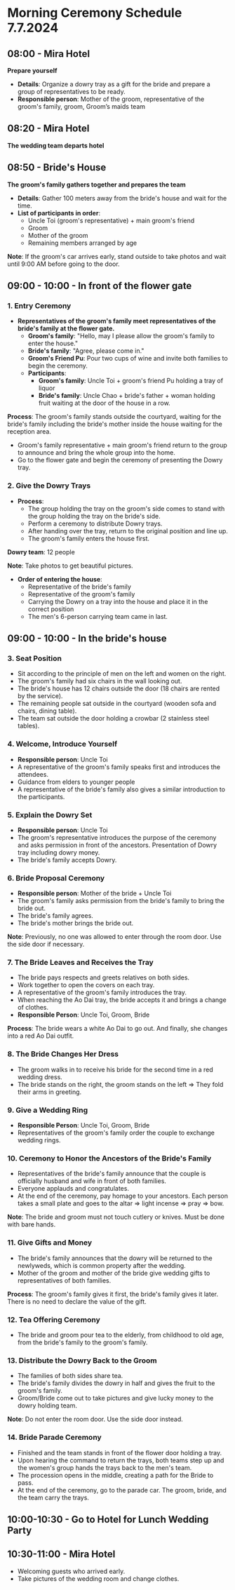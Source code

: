 # Morning Ceremony Schedule 7.7.2024

## 08:00 - Mira Hotel
**Prepare yourself**
- **Details**: Organize a dowry tray as a gift for the bride and prepare a group of representatives to be ready.
- **Responsible person**: Mother of the groom, representative of the groom's family, groom, Groom’s maids team

## 08:20 - Mira Hotel
**The wedding team departs hotel**

## 08:50 - Bride's House
**The groom's family gathers together and prepares the team**
- **Details**: Gather 100 meters away from the bride's house and wait for the time.
- **List of participants in order**:
  - Uncle Toi (groom's representative) + main groom's friend
  - Groom
  - Mother of the groom
  - Remaining members arranged by age

**Note**: If the groom's car arrives early, stand outside to take photos and wait until 9:00 AM before going to the door.

## 09:00 - 10:00 - In front of the flower gate

### 1. Entry Ceremony
- **Representatives of the groom's family meet representatives of the bride's family at the flower gate.**
  - **Groom's family**: "Hello, may I please allow the groom's family to enter the house."
  - **Bride's family**: "Agree, please come in."
  - **Groom's Friend Pu**: Pour two cups of wine and invite both families to begin the ceremony.
  - **Participants**:
    - **Groom's family**: Uncle Toi + groom's friend Pu holding a tray of liquor
    - **Bride's family**: Uncle Chao + bride's father + woman holding fruit waiting at the door of the house in a row.

**Process**: The groom's family stands outside the courtyard, waiting for the bride's family including the bride's mother inside the house waiting for the reception area.
- Groom's family representative + main groom's friend return to the group to announce and bring the whole group into the home.
- Go to the flower gate and begin the ceremony of presenting the Dowry tray.

### 2. Give the Dowry Trays
- **Process**:
  - The group holding the tray on the groom's side comes to stand with the group holding the tray on the bride's side.
  - Perform a ceremony to distribute Dowry trays.
  - After handing over the tray, return to the original position and line up.
  - The groom's family enters the house first.

**Dowry team**: 12 people

**Note**: Take photos to get beautiful pictures.
- **Order of entering the house**: 
  - Representative of the bride's family
  - Representative of the groom's family
  - Carrying the Dowry on a tray into the house and place it in the correct position
  - The men's 6-person carrying team came in last.

## 09:00 - 10:00 - In the bride's house

### 3. Seat Position
- Sit according to the principle of men on the left and women on the right.
- The groom's family had six chairs in the wall looking out.
- The bride's house has 12 chairs outside the door (18 chairs are rented by the service).
- The remaining people sat outside in the courtyard (wooden sofa and chairs, dining table).
- The team sat outside the door holding a crowbar (2 stainless steel tables).

### 4. Welcome, Introduce Yourself
- **Responsible person**: Uncle Toi
- A representative of the groom's family speaks first and introduces the attendees.
- Guidance from elders to younger people
- A representative of the bride's family also gives a similar introduction to the participants.

### 5. Explain the Dowry Set
- **Responsible person**: Uncle Toi
- The groom's representative introduces the purpose of the ceremony and asks permission in front of the ancestors. Presentation of Dowry tray including dowry money.
- The bride's family accepts Dowry.

### 6. Bride Proposal Ceremony
- **Responsible person**: Mother of the bride + Uncle Toi
- The groom's family asks permission from the bride's family to bring the bride out.
- The bride's family agrees.
- The bride's mother brings the bride out.

**Note**: Previously, no one was allowed to enter through the room door. Use the side door if necessary.

### 7. The Bride Leaves and Receives the Tray
- The bride pays respects and greets relatives on both sides.
- Work together to open the covers on each tray.
- A representative of the groom's family introduces the tray.
- When reaching the Ao Dai tray, the bride accepts it and brings a change of clothes.
- **Responsible Person**: Uncle Toi, Groom, Bride

**Process**: The bride wears a white Ao Dai to go out. And finally, she changes into a red Ao Dai outfit.

### 8. The Bride Changes Her Dress
- The groom walks in to receive his bride for the second time in a red wedding dress.
- The bride stands on the right, the groom stands on the left => They fold their arms in greeting.

### 9. Give a Wedding Ring
- **Responsible Person**: Uncle Toi, Groom, Bride
- Representatives of the groom's family order the couple to exchange wedding rings.

### 10. Ceremony to Honor the Ancestors of the Bride's Family
- Representatives of the bride's family announce that the couple is officially husband and wife in front of both families.
- Everyone applauds and congratulates.
- At the end of the ceremony, pay homage to your ancestors. Each person takes a small plate and goes to the altar => light incense => pray => bow.

**Note**: The bride and groom must not touch cutlery or knives. Must be done with bare hands.

### 11. Give Gifts and Money
- The bride's family announces that the dowry will be returned to the newlyweds, which is common property after the wedding.
- Mother of the groom and mother of the bride give wedding gifts to representatives of both families.

**Process**: The groom's family gives it first, the bride's family gives it later. There is no need to declare the value of the gift.

### 12. Tea Offering Ceremony
- The bride and groom pour tea to the elderly, from childhood to old age, from the bride's family to the groom's family.

### 13. Distribute the Dowry Back to the Groom
- The families of both sides share tea.
- The bride's family divides the dowry in half and gives the fruit to the groom's family.
- Groom/Bride come out to take pictures and give lucky money to the dowry holding team.

**Note**: Do not enter the room door. Use the side door instead.

### 14. Bride Parade Ceremony
- Finished and the team stands in front of the flower door holding a tray.
- Upon hearing the command to return the trays, both teams step up and the women's group hands the trays back to the men's team.
- The procession opens in the middle, creating a path for the Bride to pass.
- At the end of the ceremony, go to the parade car. The groom, bride, and the team carry the trays.

## 10:00-10:30 - Go to Hotel for Lunch Wedding Party

## 10:30-11:00 - Mira Hotel
- Welcoming guests who arrived early.
- Take pictures of the wedding room and change clothes.

